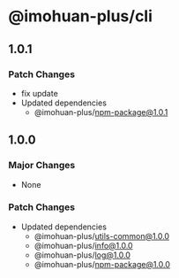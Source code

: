 # @imohuan-plus/cli

## 1.0.1

### Patch Changes

- fix update
- Updated dependencies
  - @imohuan-plus/npm-package@1.0.1

## 1.0.0

### Major Changes

- None

### Patch Changes

- Updated dependencies
  - @imohuan-plus/utils-common@1.0.0
  - @imohuan-plus/info@1.0.0
  - @imohuan-plus/log@1.0.0
  - @imohuan-plus/npm-package@1.0.0
